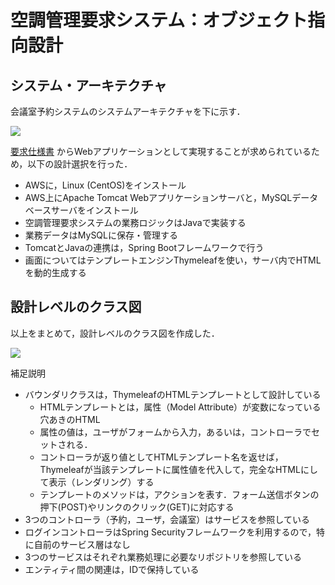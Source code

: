 # 空調管理要求システム：オブジェクト指向設計


## システム・アーキテクチャ
会議室予約システムのシステムアーキテクチャを下に示す．

![](img/meeting_architecture.png)

[要求仕様書](../requirement/README.md) からWebアプリケーションとして実現することが求められているため，以下の設計選択を行った．
- AWSに，Linux (CentOS)をインストール
- AWS上にApache Tomcat Webアプリケーションサーバと，MySQLデータベースサーバをインストール
- 空調管理要求システムの業務ロジックはJavaで実装する
- 業務データはMySQLに保存・管理する
- TomcatとJavaの連携は，Spring Bootフレームワークで行う
- 画面についてはテンプレートエンジンThymeleafを使い，サーバ内でHTMLを動的生成する


## 設計レベルのクラス図

以上をまとめて，設計レベルのクラス図を作成した．

![](img/class_final.png)

補足説明
- バウンダリクラスは，ThymeleafのHTMLテンプレートとして設計している
    - HTMLテンプレートとは，属性（Model Attribute）が変数になっている穴あきのHTML
    - 属性の値は，ユーザがフォームから入力，あるいは，コントローラでセットされる．
    - コントローラが返り値としてHTMLテンプレート名を返せば，Thymeleafが当該テンプレートに属性値を代入して，完全なHTMLにして表示（レンダリング）する
    - テンプレートのメソッドは，アクションを表す．フォーム送信ボタンの押下(POST)やリンクのクリック(GET)に対応する
- 3つのコントローラ（予約，ユーザ，会議室）はサービスを参照している
- ログインコントローラはSpring Securityフレームワークを利用するので，特に自前のサービス層はなし
- 3つのサービスはそれぞれ業務処理に必要なリポジトリを参照している
- エンティティ間の関連は，IDで保持している



